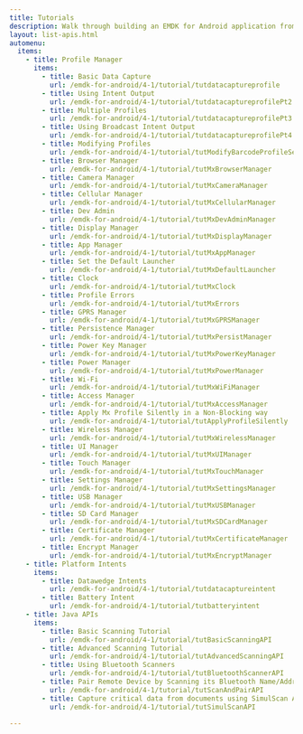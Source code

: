 ```yaml
---
title: Tutorials
description: Walk through building an EMDK for Android application from the ground up with one of the following tutorials. Each tutorial includes step by step instructions and associate code.
layout: list-apis.html
automenu:
  items:
    - title: Profile Manager
      items:
        - title: Basic Data Capture
          url: /emdk-for-android/4-1/tutorial/tutdatacaptureprofile
        - title: Using Intent Output
          url: /emdk-for-android/4-1/tutorial/tutdatacaptureprofilePt2
        - title: Multiple Profiles
          url: /emdk-for-android/4-1/tutorial/tutdatacaptureprofilePt3
        - title: Using Broadcast Intent Output
          url: /emdk-for-android/4-1/tutorial/tutdatacaptureprofilePt4
        - title: Modifying Profiles
          url: /emdk-for-android/4-1/tutorial/tutModifyBarcodeProfileSettings
        - title: Browser Manager
          url: /emdk-for-android/4-1/tutorial/tutMxBrowserManager
        - title: Camera Manager
          url: /emdk-for-android/4-1/tutorial/tutMxCameraManager
        - title: Cellular Manager
          url: /emdk-for-android/4-1/tutorial/tutMxCellularManager
        - title: Dev Admin
          url: /emdk-for-android/4-1/tutorial/tutMxDevAdminManager
        - title: Display Manager
          url: /emdk-for-android/4-1/tutorial/tutMxDisplayManager
        - title: App Manager
          url: /emdk-for-android/4-1/tutorial/tutMxAppManager
        - title: Set the Default Launcher
          url: /emdk-for-android/4-1/tutorial/tutMxDefaultLauncher
        - title: Clock
          url: /emdk-for-android/4-1/tutorial/tutMxClock
        - title: Profile Errors
          url: /emdk-for-android/4-1/tutorial/tutMxErrors
        - title: GPRS Manager
          url: /emdk-for-android/4-1/tutorial/tutMxGPRSManager
        - title: Persistence Manager
          url: /emdk-for-android/4-1/tutorial/tutMxPersistManager
        - title: Power Key Manager 
          url: /emdk-for-android/4-1/tutorial/tutMxPowerKeyManager
        - title: Power Manager
          url: /emdk-for-android/4-1/tutorial/tutMxPowerManager
        - title: Wi-Fi
          url: /emdk-for-android/4-1/tutorial/tutMxWiFiManager
        - title: Access Manager
          url: /emdk-for-android/4-1/tutorial/tutMxAccessManager
        - title: Apply Mx Profile Silently in a Non-Blocking way
          url: /emdk-for-android/4-1/tutorial/tutApplyProfileSilently
        - title: Wireless Manager
          url: /emdk-for-android/4-1/tutorial/tutMxWirelessManager
        - title: UI Manager
          url: /emdk-for-android/4-1/tutorial/tutMxUIManager
        - title: Touch Manager
          url: /emdk-for-android/4-1/tutorial/tutMxTouchManager
        - title: Settings Manager
          url: /emdk-for-android/4-1/tutorial/tutMxSettingsManager
        - title: USB Manager
          url: /emdk-for-android/4-1/tutorial/tutMxUSBManager
        - title: SD Card Manager
          url: /emdk-for-android/4-1/tutorial/tutMxSDCardManager
        - title: Certificate Manager
          url: /emdk-for-android/4-1/tutorial/tutMxCertificateManager
        - title: Encrypt Manager
          url: /emdk-for-android/4-1/tutorial/tutMxEncryptManager
    - title: Platform Intents
      items:
        - title: Datawedge Intents
          url: /emdk-for-android/4-1/tutorial/tutdatacaptureintent
        - title: Battery Intent
          url: /emdk-for-android/4-1/tutorial/tutbatteryintent
    - title: Java APIs
      items:
        - title: Basic Scanning Tutorial
          url: /emdk-for-android/4-1/tutorial/tutBasicScanningAPI
        - title: Advanced Scanning Tutorial
          url: /emdk-for-android/4-1/tutorial/tutAdvancedScanningAPI
        - title: Using Bluetooth Scanners
          url: /emdk-for-android/4-1/tutorial/tutBluetoothScannerAPI
        - title: Pair Remote Device by Scanning its Bluetooth Name/Address
          url: /emdk-for-android/4-1/tutorial/tutScanAndPairAPI
        - title: Capture critical data from documents using SimulScan API
          url: /emdk-for-android/4-1/tutorial/tutSimulScanAPI

---
```



